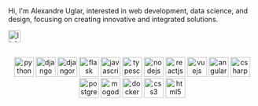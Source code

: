 ##

<p align="left">Hi, I'm Alexandre Uglar, interested in web development, data science, and design, focusing on creating innovative and integrated solutions.</p>
<div align="left">
  <a href="https://www.linkedin.com/in/alexandre-uglar/"><img src="https://img.shields.io/static/v1?message=LinkedIn&logo=linkedin&label=&color=0077B5&logoColor=white&labelColor=&style=for-the-badge" height="25" alt="linkedin logo"  /> </a>
</div>

##

<div align="center">   
  <img src="https://cdn.jsdelivr.net/gh/devicons/devicon@latest/icons/python/python-original-wordmark.svg" height="40" alt="python logo"  />
  <img src="https://cdn.jsdelivr.net/gh/devicons/devicon@latest/icons/django/django-plain-wordmark.svg" height="40" alt="django logo"  />
  <img src="https://cdn.jsdelivr.net/gh/devicons/devicon@latest/icons/djangorest/djangorest-original-wordmark.svg" height="40" alt="djangorest logo"  />
  <img src="https://cdn.jsdelivr.net/gh/devicons/devicon@latest/icons/flask/flask-original-wordmark.svg" height="40" alt="flask logo"  />
  <img src="https://cdn.jsdelivr.net/gh/devicons/devicon@latest/icons/javascript/javascript-plain.svg" height="40" alt="javascript logo"  />
  <img src="https://cdn.jsdelivr.net/gh/devicons/devicon@latest/icons/typescript/typescript-plain.svg" height="40" alt="typescript logo"  />
  <img src="https://cdn.jsdelivr.net/gh/devicons/devicon@latest/icons/nodejs/nodejs-plain-wordmark.svg" height="40" alt="nodejs logo"  />
  <img src="https://cdn.jsdelivr.net/gh/devicons/devicon@latest/icons/react/react-original-wordmark.svg" height="40" alt="reactjs logo"  />
  <img src="https://cdn.jsdelivr.net/gh/devicons/devicon@latest/icons/vuejs/vuejs-original-wordmark.svg" height="40" alt="vuejs logo"  />
  <img src="https://cdn.jsdelivr.net/gh/devicons/devicon@latest/icons/angularjs/angularjs-plain.svg" height="40" alt="angularjs logo"  />
  <img src="https://cdn.jsdelivr.net/gh/devicons/devicon@latest/icons/csharp/csharp-plain.svg" height="40" alt="csharp logo"  />
  <img src="https://cdn.jsdelivr.net/gh/devicons/devicon@latest/icons/postgresql/postgresql-plain-wordmark.svg" height="40" alt="postgresql logo"  />
  <img src="https://cdn.jsdelivr.net/gh/devicons/devicon@latest/icons/mongodb/mongodb-plain-wordmark.svg" height="40" alt="mogodb logo"  />
  <img src="https://cdn.jsdelivr.net/gh/devicons/devicon@latest/icons/docker/docker-plain-wordmark.svg" height="40" alt="docker logo"  />
  <img src="https://cdn.jsdelivr.net/gh/devicons/devicon@latest/icons/css3/css3-plain-wordmark.svg" height="40" alt="css3 logo"  />
  <img src="https://cdn.jsdelivr.net/gh/devicons/devicon@latest/icons/html5/html5-plain-wordmark.svg" height="40" alt="html5 logo"  />
</div>

###
 <!--
<h3 align="left">🔥   My Stats :</h3>

###

<div align="center">
  <img src="https://streak-stats.demolab.com?user=acuglar&locale=en&mode=daily&theme=dark&hide_border=false&border_radius=5&order=3" height="220" alt="streak graph"  />
</div>
-->
###
